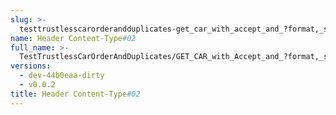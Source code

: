 ```yaml
---
slug: >-
  testtrustlesscarorderandduplicates-get_car_with_accept_and_?format,_specific_accept_header_is_prioritized-header_content-type#02
name: Header Content-Type#02
full_name: >-
  TestTrustlessCarOrderAndDuplicates/GET_CAR_with_Accept_and_?format,_specific_Accept_header_is_prioritized/Header_Content-Type#02
versions:
  - dev-44b0eaa-dirty
  - v0.0.2
title: Header Content-Type#02
---
```


